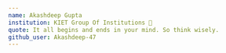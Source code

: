 ```yaml
---
name: Akashdeep Gupta 
institution: KIET Group Of Institutions 🚩 
quote: It all begins and ends in your mind. So think wisely.
github_user: Akashdeep-47
---
```

